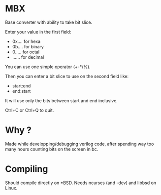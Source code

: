 # MBX

Base converter with ability to take bit slice.

Enter your value in the first field:
- 0x.... for hexa
- 0b.... for binary
- 0..... for octal
- ...... for decimal

You can use one simple operator (+-*/%).

Then you can enter a bit slice to use on the second field like:
- start:end
- end:start

It will use only the bits between start and end inclusive.

Ctrl+C or Ctrl+Q to quit.

# Why ?

Made while developping/debugging verilog code, after spending way too many hours counting bits on the screen in bc.

# Compiling

Should compile directly on *BSD.
Needs ncurses (and -dev) and libbsd on Linux.
